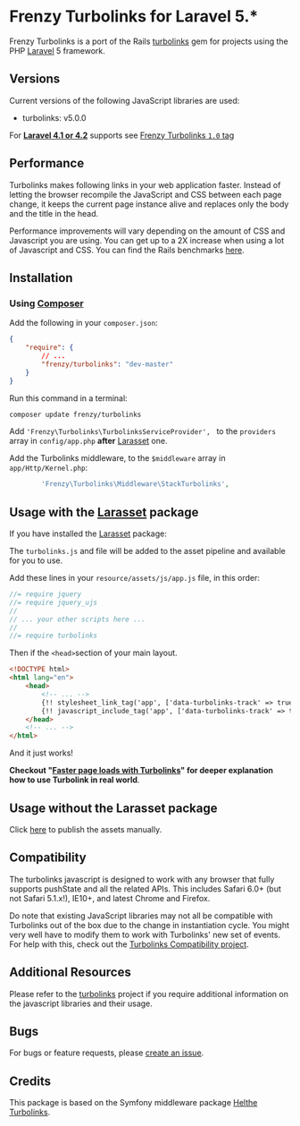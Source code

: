 Frenzy Turbolinks for Laravel 5.*
=================================

Frenzy Turbolinks is a port of the Rails [turbolinks](https://github.com/turbolinks/turbolinks-rails) gem
for projects using the PHP [Laravel](http://laravel.com) 5 framework.

## Versions

Current versions of the following JavaScript libraries are used:

 * turbolinks: v5.0.0

For [**Laravel 4.1 or 4.2**](http://laravel.com/docs/4.2) supports see [Frenzy Turbolinks `1.0` tag](https://github.com/frenzyapp/turbolinks/tree/1.0)

## Performance

Turbolinks makes following links in your web application faster. Instead of letting
the browser recompile the JavaScript and CSS between each page change, it keeps
the current page instance alive and replaces only the body and the title in the head.

Performance improvements will vary depending on the amount of CSS and Javascript
you are using. You can get up to a 2X increase when using a lot of Javascript and
CSS. You can find the Rails benchmarks [here](https://stevelabnik/turbolinks_test).

## Installation

### Using [Composer](https://getcomposer.org)

Add the following in your `composer.json`:

```json
{
    "require": {
        // ...
        "frenzy/turbolinks": "dev-master"
    }
}
```

Run this command in a terminal:
```bash
composer update frenzy/turbolinks
```

Add `'Frenzy\Turbolinks\TurbolinksServiceProvider', ` to the `providers` array in `config/app.php`
**after** [Larasset](https://github.com/efficiently/larasset/tree/1.0) one.

Add the Turbolinks middleware, to the `$middleware` array in `app/Http/Kernel.php`:
```php
        'Frenzy\Turbolinks\Middleware\StackTurbolinks',
```

## Usage with the [Larasset](https://github.com/efficiently/larasset/tree/1.0) package

If you have installed the [Larasset](https://github.com/efficiently/larasset/tree/1.0) package:

The `turbolinks.js` and file will be added to the asset pipeline and available for you to use.

Add these lines in your `resource/assets/js/app.js` file, in this order:

```js
//= require jquery
//= require jquery_ujs
//
// ... your other scripts here ...
//
//= require turbolinks
```

Then if the `<head>`section of your main layout.

```html
<!DOCTYPE html>
<html lang="en">
    <head>
        <!-- ... -->
        {!! stylesheet_link_tag('app', ['data-turbolinks-track' => true]) !!}
        {!! javascript_include_tag('app', ['data-turbolinks-track' => true]) !!}
    </head>
    <!-- ... -->
</html>
```

And it just works!

**Checkout "[Faster page loads with Turbolinks](https://coderwall.com/p/ypzfdw)" for deeper explanation how to use Turbolink in real world**.

## Usage without the Larasset package

Click [here](README.md) to publish the assets manually.

## Compatibility

The turbolinks javascript is designed to work with any browser that fully supports
pushState and all the related APIs. This includes Safari 6.0+ (but not Safari 5.1.x!),
IE10+, and latest Chrome and Firefox.

Do note that existing JavaScript libraries may not all be compatible with
Turbolinks out of the box due to the change in instantiation cycle. You might
very well have to modify them to work with Turbolinks' new set of events. For
help with this, check out the [Turbolinks Compatibility project](http://reed.github.io/turbolinks-compatibility).

## Additional Resources

Please refer to the [turbolinks](https://github.com/turbolinks/turbolinks-rails) project
if you require additional information on the javascript libraries and their usage.

## Bugs

For bugs or feature requests, please [create an issue](https://github.com/frenzyapp/turbolinks/issues/new).

## Credits

This package is based on the Symfony middleware package [Helthe Turbolinks](https://github.com/helthe/Turbolinks).
